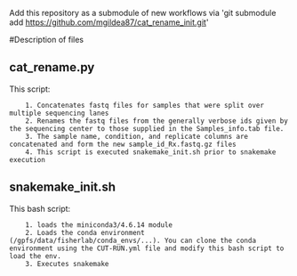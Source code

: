 Add this repository as a submodule of new workflows via 'git submodule add https://github.com/mgildea87/cat_rename_init.git'

#Description of files
## cat_rename.py
This script:

		1. Concatenates fastq files for samples that were split over multiple sequencing lanes
		2. Renames the fastq files from the generally verbose ids given by the sequencing center to those supplied in the Samples_info.tab file.
		3. The sample name, condition, and replicate columns are concatenated and form the new sample_id_Rx.fastq.gz files
		4. This script is executed snakemake_init.sh prior to snakemake execution

## snakemake_init.sh
This bash script:

		1. loads the miniconda3/4.6.14 module
		2. Loads the conda environment (/gpfs/data/fisherlab/conda_envs/...). You can clone the conda environment using the CUT-RUN.yml file and modify this bash script to load the env.
		3. Executes snakemake
